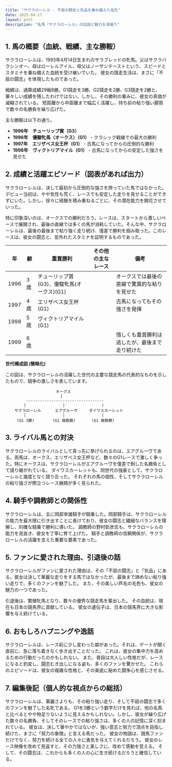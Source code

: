 ```yaml
---
title: "サクラローレル - 不屈の闘志と気品を兼ね備えた名牝"
date: 2025-04-27
layout: post
description: "名馬『サクラローレル』の伝説と魅力を深堀り"
---
```


## 1. 馬の概要（血統、戦績、主な勝鞍）

サクラローレルは、1993年4月14日生まれのサラブレッドの牝馬。父はサクラバクシンオー、母はローレルアイル、母父はノーザンテーストという、スピードとスタミナを兼ね備えた血統を受け継いでいた。  彼女の競走生活は、まさに「不屈の闘志」を体現したものであった。

戦績は、通算成績29戦8勝。G1競走を3勝、G2競走を2勝、G3競走を2勝と、華々しい成績を残したわけではない。しかし、その勝利の重みに、彼女の真価が凝縮されている。  短距離から中距離まで幅広く活躍し、持ち前の粘り強い脚質で数々の名勝負を繰り広げた。

主な勝鞍は以下の通り。

* **1996年　チューリップ賞（G3）**
* **1996年　優駿牝馬（オークス）（G1）**  -  クラシック戦線での最大の勝利
* **1997年　エリザベス女王杯（G1）** -  古馬になってからの圧倒的な勝利
* **1998年　ヴィクトリアマイル（G1）** -  古馬になってからの安定した強さを見せた


## 2. 成績と活躍エピソード（図表があれば出力）

サクラローレルは、決して最初から圧倒的な強さを誇っていた馬ではなかった。デビュー当初は、やや気性も荒く、レースでも安定した走りを見せることができずにいた。しかし、徐々に経験を積み重ねるごとに、その潜在能力を開花させていった。

特に印象深いのは、オークスでの勝利だろう。レースは、スタートから激しいペースで展開され、最後の直線では多くの馬が消耗していた。そんな中、サクラローレルは、最後の最後まで粘り強く走り続け、僅差で勝利を掴み取った。このレースは、彼女の闘志と、並外れたスタミナを証明するものであった。

| 年 | 齢 | 重賞勝利 | その他の主なレース | 備考 |
|---|---|---|---|---|
| 1996 | 3歳 | チューリップ賞(G3)、優駿牝馬(オークス)(G1) |  | オークスでは最後の直線で驚異的な粘りを見せた |
| 1997 | 4歳 | エリザベス女王杯(G1) |  | 古馬になってもその強さを発揮 |
| 1998 | 5歳 | ヴィクトリアマイル(G1) |  |  |
| 1999 | 6歳 |  |  | 惜しくも重賞勝利は逃したが、最後まで走り続けた |


**世代構成図 (簡略化)**

この図は、サクラローレルの活躍した世代の主要な競走馬の代表的なものを示したもので、競争の激しさを表しています。

```
                      オークス
                        |
         ----------------------------------
        |                |                |
    サクラローレル      エアグルーヴ     ダイワスカーレット
        |                |                |
     (G1 3勝)        (G1 複数勝)       (G1 複数勝)
```


## 3. ライバル馬との対決

サクラローレルのライバルとして真っ先に挙げられるのは、エアグルーヴである。両馬は、オークス、エリザベス女王杯など、数々のG1レースで激しく争った。特にオークスは、サクラローレルがエアグルーヴを僅差で制した名勝負として語り継がれている。  ダイワスカーレットも、同世代の強豪として、サクラローレルと幾度となく競り合った。  それぞれの馬の個性、そしてサクラローレルの粘り強さが際立つレース展開が多く見られた。


## 4. 騎手や調教師との関係性

サクラローレルは、主に岡部幸雄騎手が騎乗した。岡部騎手は、サクラローレルの能力を最大限に引き出すことに長けており、彼女の闘志と繊細なバランスを理解し、的確な騎乗で勝利に導いた。  調教師の野村彰彦氏も、サクラローレルの能力を見抜き、彼女を丁寧に育て上げた。  騎手と調教師の信頼関係が、サクラローレルの活躍を支えた重要な要素であった。


## 5. ファンに愛された理由、引退後の話

サクラローレルがファンに愛された理由は、その「不屈の闘志」と「気品」にある。彼女は決して華麗な走りをする馬ではなかったが、最後まで諦めない粘り強い走りで、多くのファンを魅了した。  また、その美しい芦毛の毛色も、彼女の魅力の一つであった。

引退後は、繁殖牝馬となり、数々の優秀な競走馬を輩出した。  その血統は、現在も日本の競馬界に貢献している。  彼女の遺伝子は、日本の競馬界に大きな影響を与え続けている。


## 6. おもしろハプニングや逸話

サクラローレルは、レース前に少し変わった癖があった。それは、ゲートが開く直前に、急に落ち着きなく歩き出すことだった。  これは、彼女の集中力を高めるための行動だったのかもしれない。  また、普段は大人しい性格だが、レースになると豹変し、闘志むき出しになる姿も、多くのファンを驚かせた。  これらのエピソードは、彼女の複雑な性格と、その奥底に秘めた闘争心を感じさせる。


## 7. 編集後記（個人的な視点からの総括）

サクラローレルは、華麗さよりも、その粘り強い走り、そして不屈の闘志で多くのファンを魅了した名牝である。  G1を3勝という数字だけを見れば、他の名馬と比べるとやや物足りないように見えるかもしれない。しかし、彼女が繰り広げた数々の名勝負、そしてそのレースでの粘り強さは、多くの人の記憶に深く刻まれている。  彼女は、決して華やかではないが、強い意志と努力で頂点を目指し続けた、まさに「努力の象徴」と言える馬だった。  彼女の物語は、競馬ファンだけでなく、努力を続ける全ての人々に勇気を与えてくれるだろう。  彼女のレース映像を改めて見返すと、その力強さと美しさに、改めて感動を覚える。  そして、その闘志は、これからも多くの人の心に生き続けるだろうと確信している。
